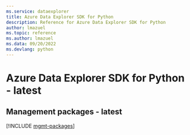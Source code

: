 ```yaml
---
ms.service: dataexplorer
title: Azure Data Explorer SDK for Python
description: Reference for Azure Data Explorer SDK for Python
author: lmazuel
ms.topic: reference
ms.author: lmazuel
ms.data: 09/20/2022
ms.devlang: python
---
```

# Azure Data Explorer SDK for Python - latest

## Management packages - latest
[!INCLUDE [mgmt-packages](data-explorer-mgmt-index.md)]